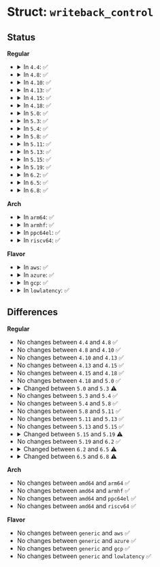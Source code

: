 # Struct: <code>writeback_control</code>

## Status
<b>Regular</b>
<ul>
<li>
<details>
<summary>In <code>4.4</code>: ✅</summary>

```c
struct writeback_control {
    long int nr_to_write;
    long int pages_skipped;
    loff_t range_start;
    loff_t range_end;
    enum writeback_sync_modes sync_mode;
    unsigned int for_kupdate;
    unsigned int for_background;
    unsigned int tagged_writepages;
    unsigned int for_reclaim;
    unsigned int range_cyclic;
    unsigned int for_sync;
    struct bdi_writeback *wb;
    struct inode *inode;
    int wb_id;
    int wb_lcand_id;
    int wb_tcand_id;
    size_t wb_bytes;
    size_t wb_lcand_bytes;
    size_t wb_tcand_bytes;
};
```
</details>
</li>
<li>
<details>
<summary>In <code>4.8</code>: ✅</summary>

```c
struct writeback_control {
    long int nr_to_write;
    long int pages_skipped;
    loff_t range_start;
    loff_t range_end;
    enum writeback_sync_modes sync_mode;
    unsigned int for_kupdate;
    unsigned int for_background;
    unsigned int tagged_writepages;
    unsigned int for_reclaim;
    unsigned int range_cyclic;
    unsigned int for_sync;
    struct bdi_writeback *wb;
    struct inode *inode;
    int wb_id;
    int wb_lcand_id;
    int wb_tcand_id;
    size_t wb_bytes;
    size_t wb_lcand_bytes;
    size_t wb_tcand_bytes;
};
```
</details>
</li>
<li>
<details>
<summary>In <code>4.10</code>: ✅</summary>

```c
struct writeback_control {
    long int nr_to_write;
    long int pages_skipped;
    loff_t range_start;
    loff_t range_end;
    enum writeback_sync_modes sync_mode;
    unsigned int for_kupdate;
    unsigned int for_background;
    unsigned int tagged_writepages;
    unsigned int for_reclaim;
    unsigned int range_cyclic;
    unsigned int for_sync;
    struct bdi_writeback *wb;
    struct inode *inode;
    int wb_id;
    int wb_lcand_id;
    int wb_tcand_id;
    size_t wb_bytes;
    size_t wb_lcand_bytes;
    size_t wb_tcand_bytes;
};
```
</details>
</li>
<li>
<details>
<summary>In <code>4.13</code>: ✅</summary>

```c
struct writeback_control {
    long int nr_to_write;
    long int pages_skipped;
    loff_t range_start;
    loff_t range_end;
    enum writeback_sync_modes sync_mode;
    unsigned int for_kupdate;
    unsigned int for_background;
    unsigned int tagged_writepages;
    unsigned int for_reclaim;
    unsigned int range_cyclic;
    unsigned int for_sync;
    struct bdi_writeback *wb;
    struct inode *inode;
    int wb_id;
    int wb_lcand_id;
    int wb_tcand_id;
    size_t wb_bytes;
    size_t wb_lcand_bytes;
    size_t wb_tcand_bytes;
};
```
</details>
</li>
<li>
<details>
<summary>In <code>4.15</code>: ✅</summary>

```c
struct writeback_control {
    long int nr_to_write;
    long int pages_skipped;
    loff_t range_start;
    loff_t range_end;
    enum writeback_sync_modes sync_mode;
    unsigned int for_kupdate;
    unsigned int for_background;
    unsigned int tagged_writepages;
    unsigned int for_reclaim;
    unsigned int range_cyclic;
    unsigned int for_sync;
    struct bdi_writeback *wb;
    struct inode *inode;
    int wb_id;
    int wb_lcand_id;
    int wb_tcand_id;
    size_t wb_bytes;
    size_t wb_lcand_bytes;
    size_t wb_tcand_bytes;
};
```
</details>
</li>
<li>
<details>
<summary>In <code>4.18</code>: ✅</summary>

```c
struct writeback_control {
    long int nr_to_write;
    long int pages_skipped;
    loff_t range_start;
    loff_t range_end;
    enum writeback_sync_modes sync_mode;
    unsigned int for_kupdate;
    unsigned int for_background;
    unsigned int tagged_writepages;
    unsigned int for_reclaim;
    unsigned int range_cyclic;
    unsigned int for_sync;
    struct bdi_writeback *wb;
    struct inode *inode;
    int wb_id;
    int wb_lcand_id;
    int wb_tcand_id;
    size_t wb_bytes;
    size_t wb_lcand_bytes;
    size_t wb_tcand_bytes;
};
```
</details>
</li>
<li>
<details>
<summary>In <code>5.0</code>: ✅</summary>

```c
struct writeback_control {
    long int nr_to_write;
    long int pages_skipped;
    loff_t range_start;
    loff_t range_end;
    enum writeback_sync_modes sync_mode;
    unsigned int for_kupdate;
    unsigned int for_background;
    unsigned int tagged_writepages;
    unsigned int for_reclaim;
    unsigned int range_cyclic;
    unsigned int for_sync;
    struct bdi_writeback *wb;
    struct inode *inode;
    int wb_id;
    int wb_lcand_id;
    int wb_tcand_id;
    size_t wb_bytes;
    size_t wb_lcand_bytes;
    size_t wb_tcand_bytes;
};
```
</details>
</li>
<li>
<details>
<summary>In <code>5.3</code>: ✅</summary>

```c
struct writeback_control {
    long int nr_to_write;
    long int pages_skipped;
    loff_t range_start;
    loff_t range_end;
    enum writeback_sync_modes sync_mode;
    unsigned int for_kupdate;
    unsigned int for_background;
    unsigned int tagged_writepages;
    unsigned int for_reclaim;
    unsigned int range_cyclic;
    unsigned int for_sync;
    unsigned int no_cgroup_owner;
    unsigned int punt_to_cgroup;
    struct bdi_writeback *wb;
    struct inode *inode;
    int wb_id;
    int wb_lcand_id;
    int wb_tcand_id;
    size_t wb_bytes;
    size_t wb_lcand_bytes;
    size_t wb_tcand_bytes;
};
```
</details>
</li>
<li>
<details>
<summary>In <code>5.4</code>: ✅</summary>

```c
struct writeback_control {
    long int nr_to_write;
    long int pages_skipped;
    loff_t range_start;
    loff_t range_end;
    enum writeback_sync_modes sync_mode;
    unsigned int for_kupdate;
    unsigned int for_background;
    unsigned int tagged_writepages;
    unsigned int for_reclaim;
    unsigned int range_cyclic;
    unsigned int for_sync;
    unsigned int no_cgroup_owner;
    unsigned int punt_to_cgroup;
    struct bdi_writeback *wb;
    struct inode *inode;
    int wb_id;
    int wb_lcand_id;
    int wb_tcand_id;
    size_t wb_bytes;
    size_t wb_lcand_bytes;
    size_t wb_tcand_bytes;
};
```
</details>
</li>
<li>
<details>
<summary>In <code>5.8</code>: ✅</summary>

```c
struct writeback_control {
    long int nr_to_write;
    long int pages_skipped;
    loff_t range_start;
    loff_t range_end;
    enum writeback_sync_modes sync_mode;
    unsigned int for_kupdate;
    unsigned int for_background;
    unsigned int tagged_writepages;
    unsigned int for_reclaim;
    unsigned int range_cyclic;
    unsigned int for_sync;
    unsigned int no_cgroup_owner;
    unsigned int punt_to_cgroup;
    struct bdi_writeback *wb;
    struct inode *inode;
    int wb_id;
    int wb_lcand_id;
    int wb_tcand_id;
    size_t wb_bytes;
    size_t wb_lcand_bytes;
    size_t wb_tcand_bytes;
};
```
</details>
</li>
<li>
<details>
<summary>In <code>5.11</code>: ✅</summary>

```c
struct writeback_control {
    long int nr_to_write;
    long int pages_skipped;
    loff_t range_start;
    loff_t range_end;
    enum writeback_sync_modes sync_mode;
    unsigned int for_kupdate;
    unsigned int for_background;
    unsigned int tagged_writepages;
    unsigned int for_reclaim;
    unsigned int range_cyclic;
    unsigned int for_sync;
    unsigned int no_cgroup_owner;
    unsigned int punt_to_cgroup;
    struct bdi_writeback *wb;
    struct inode *inode;
    int wb_id;
    int wb_lcand_id;
    int wb_tcand_id;
    size_t wb_bytes;
    size_t wb_lcand_bytes;
    size_t wb_tcand_bytes;
};
```
</details>
</li>
<li>
<details>
<summary>In <code>5.13</code>: ✅</summary>

```c
struct writeback_control {
    long int nr_to_write;
    long int pages_skipped;
    loff_t range_start;
    loff_t range_end;
    enum writeback_sync_modes sync_mode;
    unsigned int for_kupdate;
    unsigned int for_background;
    unsigned int tagged_writepages;
    unsigned int for_reclaim;
    unsigned int range_cyclic;
    unsigned int for_sync;
    unsigned int no_cgroup_owner;
    unsigned int punt_to_cgroup;
    struct bdi_writeback *wb;
    struct inode *inode;
    int wb_id;
    int wb_lcand_id;
    int wb_tcand_id;
    size_t wb_bytes;
    size_t wb_lcand_bytes;
    size_t wb_tcand_bytes;
};
```
</details>
</li>
<li>
<details>
<summary>In <code>5.15</code>: ✅</summary>

```c
struct writeback_control {
    long int nr_to_write;
    long int pages_skipped;
    loff_t range_start;
    loff_t range_end;
    enum writeback_sync_modes sync_mode;
    unsigned int for_kupdate;
    unsigned int for_background;
    unsigned int tagged_writepages;
    unsigned int for_reclaim;
    unsigned int range_cyclic;
    unsigned int for_sync;
    unsigned int no_cgroup_owner;
    unsigned int punt_to_cgroup;
    struct bdi_writeback *wb;
    struct inode *inode;
    int wb_id;
    int wb_lcand_id;
    int wb_tcand_id;
    size_t wb_bytes;
    size_t wb_lcand_bytes;
    size_t wb_tcand_bytes;
};
```
</details>
</li>
<li>
<details>
<summary>In <code>5.19</code>: ✅</summary>

```c
struct writeback_control {
    long int nr_to_write;
    long int pages_skipped;
    loff_t range_start;
    loff_t range_end;
    enum writeback_sync_modes sync_mode;
    unsigned int for_kupdate;
    unsigned int for_background;
    unsigned int tagged_writepages;
    unsigned int for_reclaim;
    unsigned int range_cyclic;
    unsigned int for_sync;
    unsigned int unpinned_fscache_wb;
    unsigned int no_cgroup_owner;
    unsigned int punt_to_cgroup;
    struct swap_iocb **swap_plug;
    struct bdi_writeback *wb;
    struct inode *inode;
    int wb_id;
    int wb_lcand_id;
    int wb_tcand_id;
    size_t wb_bytes;
    size_t wb_lcand_bytes;
    size_t wb_tcand_bytes;
};
```
</details>
</li>
<li>
<details>
<summary>In <code>6.2</code>: ✅</summary>

```c
struct writeback_control {
    long int nr_to_write;
    long int pages_skipped;
    loff_t range_start;
    loff_t range_end;
    enum writeback_sync_modes sync_mode;
    unsigned int for_kupdate;
    unsigned int for_background;
    unsigned int tagged_writepages;
    unsigned int for_reclaim;
    unsigned int range_cyclic;
    unsigned int for_sync;
    unsigned int unpinned_fscache_wb;
    unsigned int no_cgroup_owner;
    unsigned int punt_to_cgroup;
    struct swap_iocb **swap_plug;
    struct bdi_writeback *wb;
    struct inode *inode;
    int wb_id;
    int wb_lcand_id;
    int wb_tcand_id;
    size_t wb_bytes;
    size_t wb_lcand_bytes;
    size_t wb_tcand_bytes;
};
```
</details>
</li>
<li>
<details>
<summary>In <code>6.5</code>: ✅</summary>

```c
struct writeback_control {
    long int nr_to_write;
    long int pages_skipped;
    loff_t range_start;
    loff_t range_end;
    enum writeback_sync_modes sync_mode;
    unsigned int for_kupdate;
    unsigned int for_background;
    unsigned int tagged_writepages;
    unsigned int for_reclaim;
    unsigned int range_cyclic;
    unsigned int for_sync;
    unsigned int unpinned_fscache_wb;
    unsigned int no_cgroup_owner;
    struct swap_iocb **swap_plug;
    struct bdi_writeback *wb;
    struct inode *inode;
    int wb_id;
    int wb_lcand_id;
    int wb_tcand_id;
    size_t wb_bytes;
    size_t wb_lcand_bytes;
    size_t wb_tcand_bytes;
};
```
</details>
</li>
<li>
<details>
<summary>In <code>6.8</code>: ✅</summary>

```c
struct writeback_control {
    long int nr_to_write;
    long int pages_skipped;
    loff_t range_start;
    loff_t range_end;
    enum writeback_sync_modes sync_mode;
    unsigned int for_kupdate;
    unsigned int for_background;
    unsigned int tagged_writepages;
    unsigned int for_reclaim;
    unsigned int range_cyclic;
    unsigned int for_sync;
    unsigned int unpinned_netfs_wb;
    unsigned int no_cgroup_owner;
    struct swap_iocb **swap_plug;
    struct bdi_writeback *wb;
    struct inode *inode;
    int wb_id;
    int wb_lcand_id;
    int wb_tcand_id;
    size_t wb_bytes;
    size_t wb_lcand_bytes;
    size_t wb_tcand_bytes;
};
```
</details>
</li>
</ul>
<b>Arch</b>
<ul>
<li>
<details>
<summary>In <code>arm64</code>: ✅</summary>

```c
struct writeback_control {
    long int nr_to_write;
    long int pages_skipped;
    loff_t range_start;
    loff_t range_end;
    enum writeback_sync_modes sync_mode;
    unsigned int for_kupdate;
    unsigned int for_background;
    unsigned int tagged_writepages;
    unsigned int for_reclaim;
    unsigned int range_cyclic;
    unsigned int for_sync;
    unsigned int no_cgroup_owner;
    unsigned int punt_to_cgroup;
    struct bdi_writeback *wb;
    struct inode *inode;
    int wb_id;
    int wb_lcand_id;
    int wb_tcand_id;
    size_t wb_bytes;
    size_t wb_lcand_bytes;
    size_t wb_tcand_bytes;
};
```
</details>
</li>
<li>
<details>
<summary>In <code>armhf</code>: ✅</summary>

```c
struct writeback_control {
    long int nr_to_write;
    long int pages_skipped;
    loff_t range_start;
    loff_t range_end;
    enum writeback_sync_modes sync_mode;
    unsigned int for_kupdate;
    unsigned int for_background;
    unsigned int tagged_writepages;
    unsigned int for_reclaim;
    unsigned int range_cyclic;
    unsigned int for_sync;
    unsigned int no_cgroup_owner;
    unsigned int punt_to_cgroup;
    struct bdi_writeback *wb;
    struct inode *inode;
    int wb_id;
    int wb_lcand_id;
    int wb_tcand_id;
    size_t wb_bytes;
    size_t wb_lcand_bytes;
    size_t wb_tcand_bytes;
};
```
</details>
</li>
<li>
<details>
<summary>In <code>ppc64el</code>: ✅</summary>

```c
struct writeback_control {
    long int nr_to_write;
    long int pages_skipped;
    loff_t range_start;
    loff_t range_end;
    enum writeback_sync_modes sync_mode;
    unsigned int for_kupdate;
    unsigned int for_background;
    unsigned int tagged_writepages;
    unsigned int for_reclaim;
    unsigned int range_cyclic;
    unsigned int for_sync;
    unsigned int no_cgroup_owner;
    unsigned int punt_to_cgroup;
    struct bdi_writeback *wb;
    struct inode *inode;
    int wb_id;
    int wb_lcand_id;
    int wb_tcand_id;
    size_t wb_bytes;
    size_t wb_lcand_bytes;
    size_t wb_tcand_bytes;
};
```
</details>
</li>
<li>
<details>
<summary>In <code>riscv64</code>: ✅</summary>

```c
struct writeback_control {
    long int nr_to_write;
    long int pages_skipped;
    loff_t range_start;
    loff_t range_end;
    enum writeback_sync_modes sync_mode;
    unsigned int for_kupdate;
    unsigned int for_background;
    unsigned int tagged_writepages;
    unsigned int for_reclaim;
    unsigned int range_cyclic;
    unsigned int for_sync;
    unsigned int no_cgroup_owner;
    unsigned int punt_to_cgroup;
    struct bdi_writeback *wb;
    struct inode *inode;
    int wb_id;
    int wb_lcand_id;
    int wb_tcand_id;
    size_t wb_bytes;
    size_t wb_lcand_bytes;
    size_t wb_tcand_bytes;
};
```
</details>
</li>
</ul>
<b>Flavor</b>
<ul>
<li>
<details>
<summary>In <code>aws</code>: ✅</summary>

```c
struct writeback_control {
    long int nr_to_write;
    long int pages_skipped;
    loff_t range_start;
    loff_t range_end;
    enum writeback_sync_modes sync_mode;
    unsigned int for_kupdate;
    unsigned int for_background;
    unsigned int tagged_writepages;
    unsigned int for_reclaim;
    unsigned int range_cyclic;
    unsigned int for_sync;
    unsigned int no_cgroup_owner;
    unsigned int punt_to_cgroup;
    struct bdi_writeback *wb;
    struct inode *inode;
    int wb_id;
    int wb_lcand_id;
    int wb_tcand_id;
    size_t wb_bytes;
    size_t wb_lcand_bytes;
    size_t wb_tcand_bytes;
};
```
</details>
</li>
<li>
<details>
<summary>In <code>azure</code>: ✅</summary>

```c
struct writeback_control {
    long int nr_to_write;
    long int pages_skipped;
    loff_t range_start;
    loff_t range_end;
    enum writeback_sync_modes sync_mode;
    unsigned int for_kupdate;
    unsigned int for_background;
    unsigned int tagged_writepages;
    unsigned int for_reclaim;
    unsigned int range_cyclic;
    unsigned int for_sync;
    unsigned int no_cgroup_owner;
    unsigned int punt_to_cgroup;
    struct bdi_writeback *wb;
    struct inode *inode;
    int wb_id;
    int wb_lcand_id;
    int wb_tcand_id;
    size_t wb_bytes;
    size_t wb_lcand_bytes;
    size_t wb_tcand_bytes;
};
```
</details>
</li>
<li>
<details>
<summary>In <code>gcp</code>: ✅</summary>

```c
struct writeback_control {
    long int nr_to_write;
    long int pages_skipped;
    loff_t range_start;
    loff_t range_end;
    enum writeback_sync_modes sync_mode;
    unsigned int for_kupdate;
    unsigned int for_background;
    unsigned int tagged_writepages;
    unsigned int for_reclaim;
    unsigned int range_cyclic;
    unsigned int for_sync;
    unsigned int no_cgroup_owner;
    unsigned int punt_to_cgroup;
    struct bdi_writeback *wb;
    struct inode *inode;
    int wb_id;
    int wb_lcand_id;
    int wb_tcand_id;
    size_t wb_bytes;
    size_t wb_lcand_bytes;
    size_t wb_tcand_bytes;
};
```
</details>
</li>
<li>
<details>
<summary>In <code>lowlatency</code>: ✅</summary>

```c
struct writeback_control {
    long int nr_to_write;
    long int pages_skipped;
    loff_t range_start;
    loff_t range_end;
    enum writeback_sync_modes sync_mode;
    unsigned int for_kupdate;
    unsigned int for_background;
    unsigned int tagged_writepages;
    unsigned int for_reclaim;
    unsigned int range_cyclic;
    unsigned int for_sync;
    unsigned int no_cgroup_owner;
    unsigned int punt_to_cgroup;
    struct bdi_writeback *wb;
    struct inode *inode;
    int wb_id;
    int wb_lcand_id;
    int wb_tcand_id;
    size_t wb_bytes;
    size_t wb_lcand_bytes;
    size_t wb_tcand_bytes;
};
```
</details>
</li>
</ul>

## Differences
<b>Regular</b>
<ul>
<li>
No changes between <code>4.4</code> and <code>4.8</code> ✅
</li>
<li>
No changes between <code>4.8</code> and <code>4.10</code> ✅
</li>
<li>
No changes between <code>4.10</code> and <code>4.13</code> ✅
</li>
<li>
No changes between <code>4.13</code> and <code>4.15</code> ✅
</li>
<li>
No changes between <code>4.15</code> and <code>4.18</code> ✅
</li>
<li>
No changes between <code>4.18</code> and <code>5.0</code> ✅
</li>
<li>
<details>
<summary>Changed between <code>5.0</code> and <code>5.3</code> ⚠️</summary>
<ul>
<li>
<b>Field added. </b>
<code>unsigned int no_cgroup_owner</code>
</li>
<li>
<b>Field added. </b>
<code>unsigned int punt_to_cgroup</code>
</li>
</ul>
</details>
</li>
<li>
No changes between <code>5.3</code> and <code>5.4</code> ✅
</li>
<li>
No changes between <code>5.4</code> and <code>5.8</code> ✅
</li>
<li>
No changes between <code>5.8</code> and <code>5.11</code> ✅
</li>
<li>
No changes between <code>5.11</code> and <code>5.13</code> ✅
</li>
<li>
No changes between <code>5.13</code> and <code>5.15</code> ✅
</li>
<li>
<details>
<summary>Changed between <code>5.15</code> and <code>5.19</code> ⚠️</summary>
<ul>
<li>
<b>Field added. </b>
<code>unsigned int unpinned_fscache_wb</code>
</li>
<li>
<b>Field added. </b>
<code>struct swap_iocb **swap_plug</code>
</li>
</ul>
</details>
</li>
<li>
No changes between <code>5.19</code> and <code>6.2</code> ✅
</li>
<li>
<details>
<summary>Changed between <code>6.2</code> and <code>6.5</code> ⚠️</summary>
<ul>
<li>
<b>Field removed. </b>
<code>unsigned int punt_to_cgroup</code>
</li>
</ul>
</details>
</li>
<li>
<details>
<summary>Changed between <code>6.5</code> and <code>6.8</code> ⚠️</summary>
<ul>
<li>
<b>Field added. </b>
<code>unsigned int unpinned_netfs_wb</code>
</li>
<li>
<b>Field removed. </b>
<code>unsigned int unpinned_fscache_wb</code>
</li>
</ul>
</details>
</li>
</ul>
<b>Arch</b>
<ul>
<li>
No changes between <code>amd64</code> and <code>arm64</code> ✅
</li>
<li>
No changes between <code>amd64</code> and <code>armhf</code> ✅
</li>
<li>
No changes between <code>amd64</code> and <code>ppc64el</code> ✅
</li>
<li>
No changes between <code>amd64</code> and <code>riscv64</code> ✅
</li>
</ul>
<b>Flavor</b>
<ul>
<li>
No changes between <code>generic</code> and <code>aws</code> ✅
</li>
<li>
No changes between <code>generic</code> and <code>azure</code> ✅
</li>
<li>
No changes between <code>generic</code> and <code>gcp</code> ✅
</li>
<li>
No changes between <code>generic</code> and <code>lowlatency</code> ✅
</li>
</ul>

